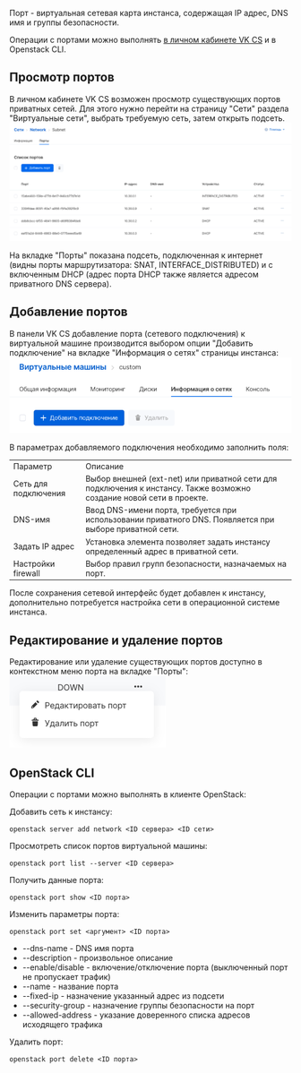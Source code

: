 Порт - виртуальная сетевая карта инстанса, содержащая IP адрес, DNS имя и группы безопасности.

Операции с портами можно выполнять [в личном кабинете VK CS](https://mcs.mail.ru/app/services/infra/shares/) и в Openstack CLI.

Просмотр портов
---------------

В личном кабинете VK CS возможен просмотр существующих портов приватных сетей. Для этого нужно перейти на страницу "Сети" раздела "Виртуальные сети", выбрать требуемую сеть, затем открыть подсеть.![](./assets/1597858600623-snimok-ekrana-2020-08-19-v-20.36.21.png)

На вкладке "Порты" показана подсеть, подключенная к интернет (видны порты маршрутизатора: SNAT, INTERFACE_DISTRIBUTED) и с включенным DHCP (адрес порта DHCP также является адресом приватного DNS сервера).

Добавление портов
-----------------

В панели VK CS добавление порта (сетевого подключения) к виртуальной машине производится выбором опции "Добавить подключение" на вкладке "Информация о сетях" страницы инстанса:![](./assets/1597849466961-snimok-ekrana-2020-08-19-v-17.58.26.png)

В параметрах добавляемого подключения необходимо заполнить поля:

<table><tbody><tr><td>Параметр</td><td>Описание</td></tr><tr><td>Сеть для подключения</td><td>Выбор внешней (ext-net) или приватной сети для подключения к инстансу. Также возможно создание новой сети в проекте.</td></tr><tr><td>DNS-имя</td><td>Ввод DNS-имени порта, требуется при использовании приватного DNS. Появляется при выборе приватной сети.</td></tr><tr><td>Задать IP адрес</td><td>Установка элемента позволяет задать инстансу определенный адрес в приватной сети.</td></tr><tr><td>Настройки firewall</td><td>Выбор правил групп безопасности, назначаемых на порт.</td></tr></tbody></table>

После сохранения сетевой интерфейс будет добавлен к инстансу, дополнительно потребуется настройка сети в операционной системе инстанса.

Редактирование и удаление портов
--------------------------------

Редактирование или удаление существующих портов доступно в контекстном меню порта на вкладке "Порты":![](./assets/1597859877291-snimok-ekrana-2020-08-19-v-20.57.25.png)

OpenStack CLI
-------------

Операции с портами можно выполнять в клиенте OpenStack:

Добавить сеть к инстансу:

```
openstack server add network <ID сервера> <ID сети>
```

Просмотреть список портов виртуальной машины:

```
openstack port list --server <ID сервера>
```

Получить данные порта:

```
openstack port show <ID порта>
```

Изменить параметры порта:

```
openstack port set <аргумент> <ID порта>
```

*   \--dns-name - DNS имя порта
*   \--description - произвольное описание
*   \--enable/disable - включение/отключение порта (выключенный порт не пропускает трафик)
*   \--name - название порта
*   \--fixed-ip - назначение указанный адрес из подсети
*   \--security-group - назначение группы безопасности на порт
*   \--allowed-address - указание доверенного списка адресов исходящего трафика

Удалить порт:

```
openstack port delete <ID порта>
```